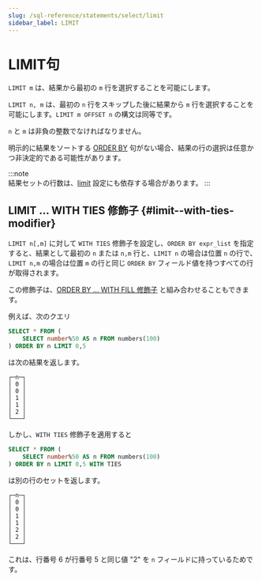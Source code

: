```yaml
---
slug: /sql-reference/statements/select/limit
sidebar_label: LIMIT
---
```



# LIMIT句

`LIMIT m` は、結果から最初の `m` 行を選択することを可能にします。

`LIMIT n, m` は、最初の `n` 行をスキップした後に結果から `m` 行を選択することを可能にします。`LIMIT m OFFSET n` の構文は同等です。

`n` と `m` は非負の整数でなければなりません。

明示的に結果をソートする [ORDER BY](../../../sql-reference/statements/select/order-by.md) 句がない場合、結果の行の選択は任意かつ非決定的である可能性があります。

:::note    
結果セットの行数は、[limit](../../../operations/settings/settings.md#limit) 設定にも依存する場合があります。
:::

## LIMIT ... WITH TIES 修飾子 {#limit--with-ties-modifier}

`LIMIT n[,m]` に対して `WITH TIES` 修飾子を設定し、`ORDER BY expr_list` を指定すると、結果として最初の `n` または `n,m` 行と、`LIMIT n` の場合は位置 `n` の行で、`LIMIT n,m` の場合は位置 `m` の行と同じ `ORDER BY` フィールド値を持つすべての行が取得されます。

この修飾子は、[ORDER BY ... WITH FILL 修飾子](../../../sql-reference/statements/select/order-by.md#orderby-with-fill) と組み合わせることもできます。

例えば、次のクエリ

``` sql
SELECT * FROM (
    SELECT number%50 AS n FROM numbers(100)
) ORDER BY n LIMIT 0,5
```

は次の結果を返します。

``` text
┌─n─┐
│ 0 │
│ 0 │
│ 1 │
│ 1 │
│ 2 │
└───┘
```

しかし、`WITH TIES` 修飾子を適用すると

``` sql
SELECT * FROM (
    SELECT number%50 AS n FROM numbers(100)
) ORDER BY n LIMIT 0,5 WITH TIES
```

は別の行のセットを返します。

``` text
┌─n─┐
│ 0 │
│ 0 │
│ 1 │
│ 1 │
│ 2 │
│ 2 │
└───┘
```

これは、行番号 6 が行番号 5 と同じ値 "2" を `n` フィールドに持っているためです。
